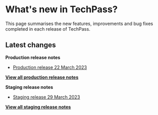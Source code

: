 # What's new in TechPass?

This page summarises the new features, improvements and bug fixes completed in each release of TechPass.

## Latest changes

**Production release notes**
- [Production release 22 March 2023](whats-new/production-release-notes?id=production-release-22-march-2023)

 [**View all production release notes**](/whats-new/production-release-notes)


**Staging release notes**
- [Staging release 29 March 2023](whats-new/staging-release-notes?id=staging-release-29-march-2023)

 [**View all staging release notes**](/whats-new/staging-release-notes)

